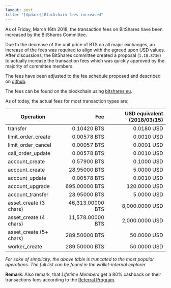 ```yaml
---
layout: post
title: "[Update]|Blockchain fees increased"
---
```


As of Friday, March 16th 2018, the transaction fees on BitShares have
been increased by the BitShares Committee.

Due to the decrease of the unit price of BTS on all major exchanges, an increase 
of the fees was required to align with the agreed upon USD values.
After discussions, the BitShares committee created a
proposal (`1.10.8736`) to actually increase the transaction
fees which was quickly approved by the majority of committee members.

The fees have been adjusted to the fee schedule proposed and described
on [github](https://raw.githubusercontent.com/BitShares-Committee/Instructions/master/usd-denominated-fees/config.py).

The fees can be found on the blockchain using [bitshares.eu](https://wallet.bitshares.eu/explorer/fees).

As of today, the actual fees for most transaction types are:

| Operation                                 |                      Fee |  USD equivalent (2018/03/15)|
| ----------------------------------------- | ------------------------:| --------------------:|
| transfer                                  |              0.10420 BTS |           0.0180 USD |
| limit_order_create                        |              0.00578 BTS |           0.0010 USD |
| limit_order_cancel                        |              0.00057 BTS |           0.0001 USD |
| call_order_update                         |              0.00578 BTS |           0.0010 USD |
| account_create                            |              0.57900 BTS |           0.1000 USD |
| account_create                            |             28.95000 BTS |           5.0000 USD |
| account_update                            |              0.00578 BTS |           0.0010 USD |
| account_upgrade                           |            695.00000 BTS |         120.0000 USD |
| account_transfer                          |             28.95000 BTS |           5.0000 USD |
| asset_create (3 chars)                    |         46,313.00000 BTS |       8,000.0000 USD |
| asset_create (4 chars)                    |         11,578.00000 BTS |       2,000.0000 USD |
| asset_create (5+ chars)                   |            289.50000 BTS |          50.0000 USD |
| worker_create                             |            289.50000 BTS |          50.0000 USD |

*For sake of simplicity, the above table is truncated to the most popular operations. The full list can be found in the wallet-internal explorer*

**Remark**: Also remark, that *Lifetime Members* get a 80% cashback on
their transactions fees according to the [Referral Program](https://bitshares.org/referral-program/).
